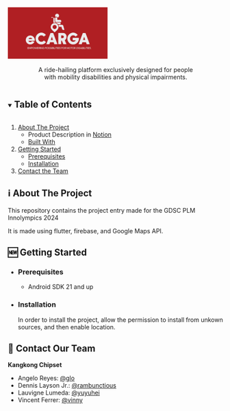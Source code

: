 <!-- PROJECT LOGO -->
<br />
<p align="center">
  <p>
    <img src="images/white_red.png" alt="Logo" width="auto" height="120">
  <p>

  <p align="center">
    A ride-hailing platform exclusively designed for people <br>with mobility disabilities and physical impairments.
    <br />
</p>

<!-- TABLE OF CONTENTS -->
<details open="open">
  <summary><h2 style="display: inline-block">Table of Contents</h2></summary>
  <ol>
    <li>
      <a href="#about-the-project">About The Project</a>
      <ul>
        <li>Product Description in <a href="https://vinniiee.notion.site/eCarga-Project-Description-b8a978bc0e2345fe954bcd15ae1e72bf">Notion</a></li>
        <li><a href="#built-with">Built With</a></li>
      </ul>
    </li>
    <li>
      <a href="#getting-started">Getting Started</a>
      <ul>
        <li><a href="#prerequisites">Prerequisites</a></li>
        <li><a href="#installation">Installation</a></li>
      </ul>
    </li>
    <li><a href="#roadmap">Contact the Team</a></li>
  </ol>
</details>

<!-- ABOUT THE PROJECT -->

## ℹ️ About The Project

This repository contains the project entry made for the GDSC PLM Innolympics 2024 

It is made using flutter, firebase, and Google Maps API.

## 🆕 Getting Started

- ### **Prerequisites**

  - Android SDK 21 and up

<!-- GETTING STARTED -->

- ### **Installation**

  In order to install the project, allow the permission to install from unkown sources, and then enable location.

<!-- CONTACT -->

## 👤 Contact Our Team

**Kangkong Chipset**

- Angelo Reyes: [@glo](https://www.facebook.com/profile.php?id=100060899045243)
- Dennis Layson Jr.: [@rambunctious](https://www.facebook.com/dennis.rambunctious)
- Lauvigne Lumeda: [@yuyuhei](https://www.facebook.com/lauvigne.lumeda)
- Vincent Ferrer: [@vinny](https://www.facebook.com/vinneeeey/)
